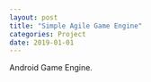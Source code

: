 ```yaml
---
layout: post
title: "Simple Agile Game Engine"
categories: Project
date: 2019-01-01
---
```


Android Game Engine.